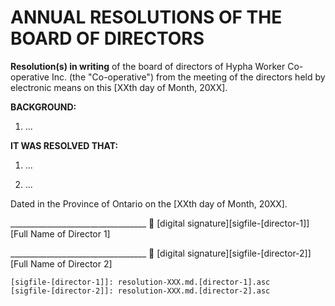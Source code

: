 # ANNUAL RESOLUTIONS OF THE BOARD OF DIRECTORS

**Resolution(s) in writing** of the board of directors of Hypha Worker Co-operative Inc. (the "Co-operative") 
from the meeting of the directors held by electronic means on this [XXth day of Month, 20XX].

**BACKGROUND:**

1.  ...


**IT WAS RESOLVED THAT:**

1.  ...

2.  ...


Dated in the Province of Ontario on the [XXth day of Month, 20XX].

__________________________________ :lock_with_ink_pen: [digital signature][sigfile-[director-1]]\
[Full Name of Director 1]

__________________________________ :lock_with_ink_pen: [digital signature][sigfile-[director-2]]\
[Full Name of Director 2]


<!-- Links -->
    [sigfile-[director-1]]: resolution-XXX.md.[director-1].asc
    [sigfile-[director-2]]: resolution-XXX.md.[director-2].asc
